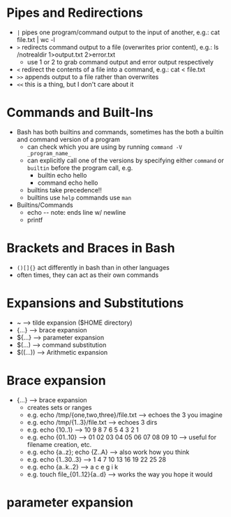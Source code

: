# Pipes and Redirections

* `|` pipes one program/command output to the input of another, e.g.: cat file.txt | wc -l
* `>` redirects command output to a file (overwrites prior content), e.g.: ls /notrealdir 1>output.txt 2>error.txt
    * use 1 or 2 to grab command output and error output respectively
* `<` redirect the contents of a file into a command, e.g.: cat < file.txt
* `>>` appends output to a file rather than overwrites
* `<<` this is a thing, but I don't care about it

# Commands and Built-Ins

* Bash has both builtins and commands, sometimes has the both a builtin and command version of a program
    * can check which you are using by running `command -V _program_name_`
    * can explicitly call one of the versions by specifying either `command` or `builtin` before the program call, e.g.
        * builtin echo hello
        * command echo hello
    * builtins take precedence!!
    * builtins use `help` commands use `man`
* Builtins/Commands
    * echo -- note: ends line w/ newline
    * printf

# Brackets and Braces in Bash

* `()[]{}` act differently in bash than in other languages
* often times, they can act as their own commands

# Expansions and Substitutions

* ~ --> tilde expansion ($HOME directory)
* {...} --> brace expansion
* ${...} --> parameter expansion
* $(...) --> command substitution
* $((...)) --> Arithmetic expansion

# Brace expansion

* {...} --> brace expansion
    * creates sets or ranges
    * e.g. echo /tmp/{one,two,three}/file.txt --> echoes the 3 you imagine
    * e.g. echo /tmp/{1..3}/file.txt --> echoes 3 dirs
    * e.g. echo {10..1} --> 10 9 8 7 6 5 4 3 2 1
    * e.g. echo {01..10} --> 01 02 03 04 05 06 07 08 09 10 --> useful for filename creation, etc.
    * e.g. echo {a..z}; echo {Z..A} --> also work how you think
    * e.g. echo {1..30..3} --> 1 4 7 10 13 16 19 22 25 28
    * e.g. echo {a..k..2} --> a c e g i k
    * e.g. touch file_{01..12}{a..d} --> works the way you hope it would

# parameter expansion
